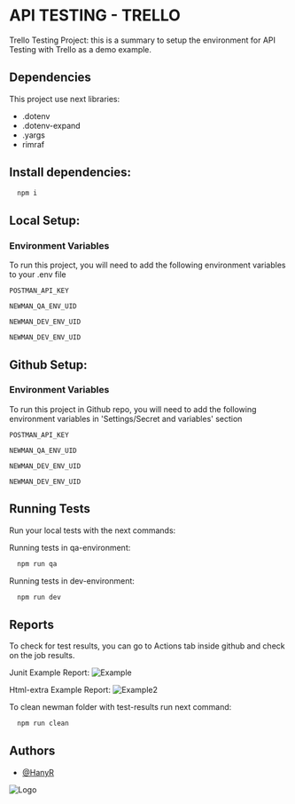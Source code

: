 
# API TESTING - TRELLO

Trello Testing Project: this is a summary to setup the environment for API Testing with Trello as a demo example.


## Dependencies

This project use next libraries: 
- .dotenv
- .dotenv-expand 
- .yargs
- rimraf

## Install dependencies:
```bash
  npm i
```
## Local Setup:
### Environment Variables

To run this project, you will need to add the following environment variables to your .env file

`POSTMAN_API_KEY`

`NEWMAN_QA_ENV_UID`

`NEWMAN_DEV_ENV_UID`

`NEWMAN_DEV_ENV_UID`


## Github Setup:
### Environment Variables

To run this project in Github repo, you will need to add the following environment variables in 'Settings/Secret and variables' section 

`POSTMAN_API_KEY`

`NEWMAN_QA_ENV_UID`

`NEWMAN_DEV_ENV_UID`

`NEWMAN_DEV_ENV_UID`

## Running Tests

Run your local tests with the next commands:

Running tests in  qa-environment:
```bash
  npm run qa
```

Running tests in  dev-environment:
```bash
  npm run dev
```

## Reports

To check for test results, you can go to Actions tab inside github and check on the job results.

Junit Example Report:
![Example](https://github.blog/wp-content/uploads/2022/05/image-3.png)

Html-extra Example Report:
![Example2](https://miro.medium.com/max/1400/0*vKI0jXmXheDXW6GA)

To clean newman folder with test-results run next command:
```bash
  npm run clean
```

## Authors

- [@HanyR](https://github.com/HanyR)

![Logo](https://static3.pisapapeles.net/uploads/2020/05/trello-logo.png)